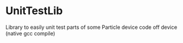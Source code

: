 # UnitTestLib
Library to easily unit test parts of some Particle device code off device (native gcc compile)
